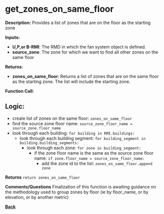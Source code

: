 # get_zones_on_same_floor  

**Description:** Provides a list of zones that are on the floor as the starting zone

**Inputs:**  
- **U,P,or B-RMI**: The RMD in which the fan system object is defined. 
- **source_zone**: The zone for which we want to find all other zones on the same floor

**Returns:**  
- **zones_on_same_floor**: Returns a list of zones that are on the same floor as the starting zone.  The list will include the starting zone.   
 
**Function Call:** 

## Logic:  

- create list of zones on the same floor: `zones_on_same_floor`
- find the source zone floor name: `source_zone_floor_name = source_zone.floor_name`
- look through each building: `for building in RMI.buildings:`
  - look through each building segment: `for building_segment in building.building_segments:`
    - look through each zone: `for zone in building_segment:`
      - if the zone floor name is the same as the source zone floor name: `if zone.floor_name = source_zone_floor_name:`
        - add the zone id to the list: `zones_on_same_floor.append zone`

**Returns** `return zones_on_same_floor`  

**Comments/Questions**  Finalization of this function is awaiting guidance on the methodology used to group zones by floor (ie by floor_name, or by elevation, or by another metric)


**[Back](../_toc.md)**

